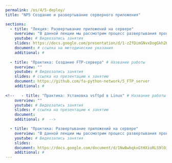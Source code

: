 ```yaml
---
permalink: /os/4/5-deploy/
title: "NP5 Создание и развертывание серверного приложения"

sections:
  - title: "Лекция: Развертывание приложений на сервере"
    overview: "В данной лекции мы рассмотрим процесс развертывания программы на сервере, его этапы, познакомимся с такими понятиями как виды окружений, управление настройками, сделаем обзор инструментов автоматизации равертывания приложений."
    youtube: # Видеозапись занятия
    slides: https://docs.google.com/presentation/d/1-zZfDimGNvxDogGkh2Kcl6dZD3UNU6UQgSN9cSgmHxo/edit?usp=sharing
    document: # ссылка на методические указания
    additional: # 
    
  - title: "Практика: Создание FTP-сервера" # Название работы
    overview: ""
    youtube: # Видеозапись занятия
    slides: # ссылка на презентацию к занятию
    document: https://github.com/fa-python-network/5_FTP_server
    additional: # 
    
<!--   - title: "Практика: Установка vsftpd в Linux" # Название работы
    overview: ""
    youtube: # Видеозапись занятия
    slides: # ссылка на презентацию к занятию
    document: 
    additional: #  -->

  - title: "Практика: Развертывание приложений на сервере"
    overview: "В данной лекции мы рассмотрим процесс развертывания программы на сервере, его этапы, познакомимся с такими понятиями как виды окружений, управление настройками, сделаем обзор инструментов автоматизации равертывания приложений."
    youtube: # Видеозапись занятия
    slides: 
    document: https://docs.google.com/document/d/1NwBwbqkxGtHXiuRLS9lOillQNAmX0sGripX9KiSnxaA/edit?usp=sharing # ссылка на методические указания
    additional: # 
---
```


